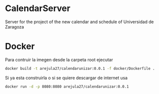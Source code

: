 # CalendarServer
Server for the project of the new calendar and schedule of Universidad de Zaragoza

# Docker

Para contruir la imegen desde la carpeta root ejecutar
```bash
docker build -t arejula27/calendarunizar:0.0.1 -f docker/Dockerfile .
```
Si ya esta  construirla o si se quiere descargar de internet usa
```bash
docker run -d -p 8080:8080 arejula27/calendarunizar:0.0.1 
```
